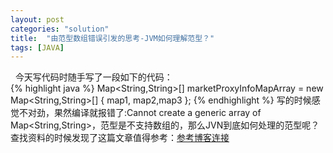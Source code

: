 ```yaml
---
layout: post
categories: "solution"
title:  "由范型数组错误引发的思考-JVM如何理解范型？"
tags: [JAVA]
---
```

&nbsp;&nbsp;今天写代码时随手写了一段如下的代码：  
{% highlight java %}
 Map<String,String>[] marketProxyInfoMapArray = new Map<String,String>[] { map1, map2,map3 };
{% endhighlight %}
 写的时候感觉不对劲，果然编译就报错了:Cannot create a generic array of Map<String,String>，范型是不支持数组的，那么JVN到底如何处理的范型呢？
 查找资料的时候发现了这篇文章值得参考：[参考博客连接](http://hxraid.iteye.com/blog/549509)
